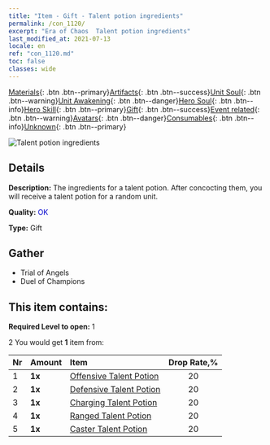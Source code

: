 ```yaml
---
title: "Item - Gift - Talent potion ingredients"
permalink: /con_1120/
excerpt: "Era of Chaos  Talent potion ingredients"
last_modified_at: 2021-07-13
locale: en
ref: "con_1120.md"
toc: false
classes: wide
---
```

 [Materials](/Items/){: .btn .btn--primary}[Artifacts](/Items/Artifacts/){: .btn .btn--success}[Unit Soul](/Items/UnitSoul/){: .btn .btn--warning}[Unit Awakening](/Items/UnitAwakening/){: .btn .btn--danger}[Hero Soul](/Items/HeroSoul/){: .btn .btn--info}[Hero Skill](/Items/HeroSkill/){: .btn .btn--primary}[Gift](/Items/Gift/){: .btn .btn--success}[Event related](/Items/Events/){: .btn .btn--warning}[Avatars](/Items/Avatars/){: .btn .btn--danger}[Consumables](/Items/Consumables/){: .btn .btn--info}[Unknown](/Items/Unknown/){: .btn .btn--primary}

 ![Talent potion ingredients](/images/t/i_3049.png)

## Details
 **Description:** The ingredients for a talent potion. After concocting them, you will receive a talent potion for a random unit. 

 **Quality:** <span style="color: #0000CD">OK</span>

 **Type:** Gift

## Gather

*    Trial of Angels 
*    Duel of Champions 

## This item contains:

 **Required Level to open:** 1

 2 You would get **1** item  from:

  | Nr | Amount |     Item    | Drop Rate,% |
  |:---|:-------|:------------|:---------:|
  | 1 |  **1x** | [Offensive Talent Potion](/Items/con_786/) | 20 | 
  | 2 |  **1x** | [Defensive Talent Potion](/Items/con_787/) | 20 | 
  | 3 |  **1x** | [Charging Talent Potion](/Items/con_788/) | 20 | 
  | 4 |  **1x** | [Ranged Talent Potion](/Items/con_789/) | 20 | 
  | 5 |  **1x** | [Caster Talent Potion](/Items/con_790/) | 20 | 
